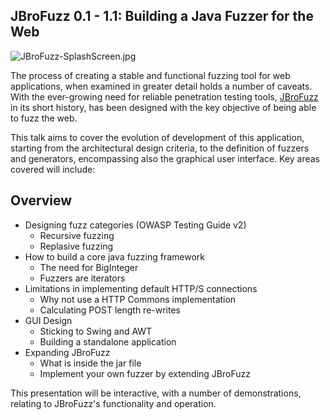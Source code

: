 ## JBroFuzz 0.1 - 1.1: Building a Java Fuzzer for the Web

![JBroFuzz-SplashScreen.jpg](JBroFuzz-SplashScreen.jpg
"JBroFuzz-SplashScreen.jpg")

The process of creating a stable and functional fuzzing tool for web
applications, when examined in greater detail holds a number of caveats.
With the ever-growing need for reliable penetration testing tools,
[JBroFuzz](http://www.owasp.org/index.php/Category:OWASP_JBroFuzz) in
its short history, has been designed with the key objective of being
able to fuzz the web.

This talk aims to cover the evolution of development of this
application, starting from the architectural design criteria, to the
definition of fuzzers and generators, encompassing also the graphical
user interface. Key areas covered will include:

## Overview

  - Designing fuzz categories (OWASP Testing Guide v2)
      - Recursive fuzzing
      - Replasive fuzzing
  - How to build a core java fuzzing framework
      - The need for BigInteger
      - Fuzzers are iterators
  - Limitations in implementing default HTTP/S connections
      - Why not use a HTTP Commons implementation
      - Calculating POST length re-writes
  - GUI Design
      - Sticking to Swing and AWT
      - Building a standalone application
  - Expanding JBroFuzz
      - What is inside the jar file
      - Implement your own fuzzer by extending JBroFuzz

This presentation will be interactive, with a number of demonstrations,
relating to JBroFuzz's functionality and operation.